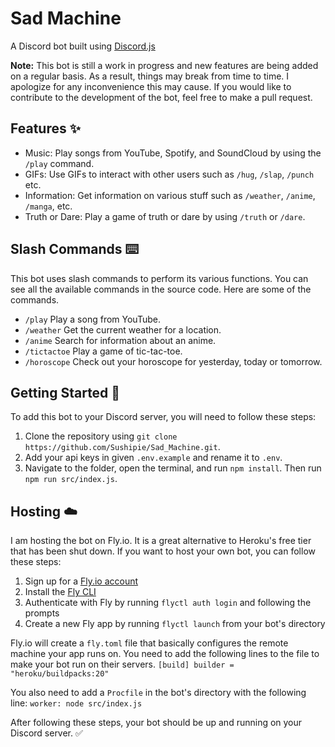 # Sad Machine

A Discord bot built using [Discord.js](https://discord.js.org/#/)

**Note:** This bot is still a work in progress and new features are being added on a regular basis. As a result, things may break from time to time. I apologize for any inconvenience this may cause. If you would like to contribute to the development of the bot, feel free to make a pull request.

## Features :sparkles:

-   Music: Play songs from YouTube, Spotify, and SoundCloud by using the `/play` command.
-   GIFs: Use GIFs to interact with other users such as `/hug`, `/slap`, `/punch` etc.
-   Information: Get information on various stuff such as `/weather`, `/anime`, `/manga`, etc.
-   Truth or Dare: Play a game of truth or dare by using `/truth` or `/dare`.

## Slash Commands :keyboard:

This bot uses slash commands to perform its various functions. You can see all the available commands in the source code. Here are some of the commands.

-   `/play` Play a song from YouTube.
-   `/weather` Get the current weather for a location.
-   `/anime` Search for information about an anime.
-   `/tictactoe` Play a game of tic-tac-toe.
-   `/horoscope` Check out your horoscope for yesterday, today or tomorrow.

## Getting Started :rocket:

To add this bot to your Discord server, you will need to follow these steps:

1.  Clone the repository using `git clone https://github.com/Sushipie/Sad_Machine.git`.
2.  Add your api keys in given `.env.example` and rename it to `.env`.
3.  Navigate to the folder, open the terminal, and run `npm install`. Then run `npm run src/index.js`.

## Hosting :cloud:

I am hosting the bot on Fly.io. It is a great alternative to Heroku's free tier that has been shut down. If you want to host your own bot, you can follow these steps:

1.  Sign up for a [Fly.io account](https://fly.io/)
2.  Install the [Fly CLI](https://fly.io/docs/hands-on/install-flyctl/) 
3.  Authenticate with Fly by running `flyctl auth login` and following the prompts
4.  Create a new Fly app by running `flyctl launch` from your bot's directory

Fly.io will create a `fly.toml` file that basically configures the remote machine your app runs on. You need to add the following lines to the file to make your bot run on their servers.
`[build]
  builder = "heroku/buildpacks:20"`

You also need to add a `Procfile` in the bot's directory with the following line:
`worker: node src/index.js`

After following these steps, your bot should be up and running on your Discord server. :white_check_mark: